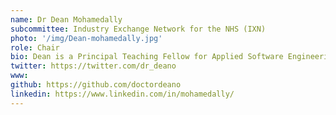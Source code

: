 ```yaml
---
name: Dr Dean Mohamedally
subcommittee: Industry Exchange Network for the NHS (IXN)
photo: '/img/Dean-mohamedally.jpg'
role: Chair
bio: Dean is a Principal Teaching Fellow for Applied Software Engineering and Industry Projects and a member of the Software Systems Engineering group at the Department of Computer Science, University College London. Dean is the Inventor and Creator, and one of the Projects Directors of the UCL IXN - Industry Exchange Network (www.ixn.org.uk), which he co-founded with Dr Graham Roberts and Geoff Hughes in 2011. As of 2019, which now has over 900 candidates in the Department of Computer Science, 470 of which are in course modules that involve applied and industry-oriented software engineering. The IXN programme is centred around term-time teaching with students based in labs at UCL, with all sectors of industry clients engaging with the students on Proof of Concepts (PoC). Dean covers the fields of Software Engineering and Systems Integration development on the IXN, but also aligns interests with other UCL CS Projects Directors.  
twitter: https://twitter.com/dr_deano 
www: 
github: https://github.com/doctordeano
linkedin: https://www.linkedin.com/in/mohamedally/ 
---
```

